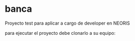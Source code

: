 # banca
Proyecto test para aplicar a cargo de developer en NEORIS

para ejecutar el proyecto debe clonarlo a su equipo: 
